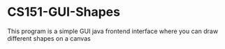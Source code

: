 # CS151-GUI-Shapes
This program is a simple GUI java frontend interface where you can draw different shapes on a canvas
